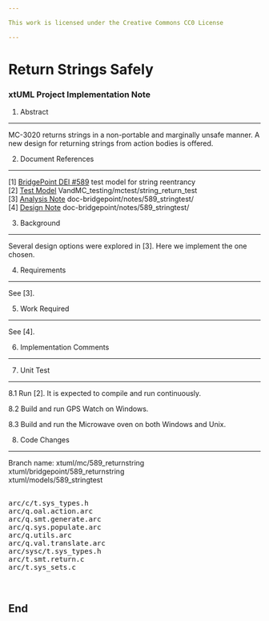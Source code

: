 ```yaml
---

This work is licensed under the Creative Commons CC0 License

---
```


# Return Strings Safely
### xtUML Project Implementation Note


1. Abstract
-----------
MC-3020 returns strings in a non-portable and marginally unsafe manner.
A new design for returning strings from action bodies is offered.

2. Document References
----------------------
[1] [BridgePoint DEI #589](https://support.onefact.net/redmine/issues/1)  test model for string reentrancy  
[2] [Test Model](https://github.com/xtuml/models/tree/master/VandMC_testing/mctest/string_return_test/) VandMC_testing/mctest/string_return_test  
[3] [Analysis Note](https://github.com/xtuml/bridgepoint/tree/master/doc-bridgepoint/notes/589_stringtest/589_returnstring.ant.md) doc-bridgepoint/notes/589_stringtest/  
[4] [Design Note](https://github.com/xtuml/bridgepoint/tree/master/doc-bridgepoint/notes/589_stringtest/589_returnstring.dnt.md) doc-bridgepoint/notes/589_stringtest/  

3. Background
-------------
Several design options were explored in [3].  Here we implement the one chosen.


4. Requirements
---------------
See [3].

5. Work Required
----------------
See [4].

6. Implementation Comments
--------------------------

7. Unit Test
------------
8.1 Run [2].  It is expected to compile and run continuously.

8.2 Build and run GPS Watch on Windows.

8.3 Build and run the Microwave oven on both Windows and Unix.

8. Code Changes
---------------
Branch name:  xtuml/mc/589_returnstring  
              xtuml/bridgepoint/589_returnstring  
              xtuml/models/589_stringtest  

<pre>

arc/c/t.sys_types.h
arc/q.oal.action.arc
arc/q.smt.generate.arc
arc/q.sys.populate.arc
arc/q.utils.arc
arc/q.val.translate.arc
arc/sysc/t.sys_types.h
arc/t.smt.return.c
arc/t.sys_sets.c


</pre>

End
---


